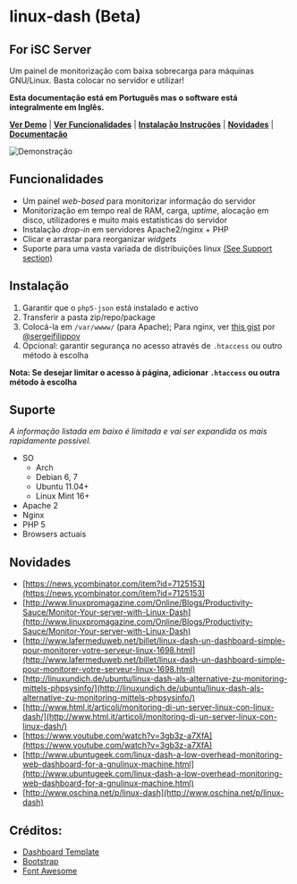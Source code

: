 # linux-dash (Beta)
## For iSC Server

Um painel de monitorização com baixa sobrecarga para máquinas GNU/Linux. Basta colocar no servidor e utilizar!

**Esta documentação está em Português mas o software está integralmente em Inglês.**

[**Ver Demo**](http://afaq.dreamhosters.com/linux-dash/) | [**Ver Funcionalidades**](#features) | [**Instalação Instruções**](#installation) | [**Novidades**](https://github.com/afaqurk/linux-dash/news) | [**Documentação**](https://github.com/afaqurk/linux-dash/wiki)

![Demonstração](http://afaq.dreamhosters.com/linux-dash.PNG)

## Funcionalidades
* Um painel *web-based* para monitorizar informação do servidor
* Monitorização em tempo real de RAM, carga, *uptime*, alocação em disco, utilizadores e muito mais estatísticas do servidor
* Instalação *drop-in* em servidores Apache2/nginx + PHP
* Clicar e arrastar para reorganizar *widgets* 
* Suporte para uma vasta variada de distribuições linux [(See Support section)](#support)

## Instalação

1. Garantir que o `php5-json` está instalado e activo
2. Transferir a pasta zip/repo/package
3. Colocá-la em `/var/wwww/` (para Apache); Para nginx, ver [this gist](https://gist.github.com/sergeifilippov/8909839) por [@sergeifilippov](https://github.com/sergeifilippov)
4. Opcional: garantir segurança no acesso através de `.htaccess` ou outro método à escolha
 


**Nota: Se desejar limitar o acesso à página, adicionar `.htaccess`
ou outra método à escolha**

## Suporte

*A informação listada em baixo é limitada e vai ser expandida os mais rapidamente possível.*

* SO
    * Arch
    * Debian 6, 7
    * Ubuntu 11.04+
    * Linux Mint 16+
* Apache 2
* Nginx
* PHP 5
* Browsers actuais

## Novidades
* [https://news.ycombinator.com/item?id=7125153](https://news.ycombinator.com/item?id=7125153)
* [http://www.linuxpromagazine.com/Online/Blogs/Productivity-Sauce/Monitor-Your-server-with-Linux-Dash](http://www.linuxpromagazine.com/Online/Blogs/Productivity-Sauce/Monitor-Your-server-with-Linux-Dash)
* [http://www.lafermeduweb.net/billet/linux-dash-un-dashboard-simple-pour-monitorer-votre-serveur-linux-1698.html](http://www.lafermeduweb.net/billet/linux-dash-un-dashboard-simple-pour-monitorer-votre-serveur-linux-1698.html)
* [http://linuxundich.de/ubuntu/linux-dash-als-alternative-zu-monitoring-mittels-phpsysinfo/](http://linuxundich.de/ubuntu/linux-dash-als-alternative-zu-monitoring-mittels-phpsysinfo/)
* [http://www.html.it/articoli/monitoring-di-un-server-linux-con-linux-dash/](http://www.html.it/articoli/monitoring-di-un-server-linux-con-linux-dash/)
* [https://www.youtube.com/watch?v=3gb3z-a7XfA](https://www.youtube.com/watch?v=3gb3z-a7XfA)
* [http://www.ubuntugeek.com/linux-dash-a-low-overhead-monitoring-web-dashboard-for-a-gnulinux-machine.html](http://www.ubuntugeek.com/linux-dash-a-low-overhead-monitoring-web-dashboard-for-a-gnulinux-machine.html)
* [http://www.oschina.net/p/linux-dash](http://www.oschina.net/p/linux-dash)

## Créditos:
* [Dashboard Template](http://www.egrappler.com/templatevamp-free-twitter-bootstrap-admin-template/)
* [Bootstrap](http://getbootstrap.com)
* [Font Awesome](http://fontawesome.io/)
